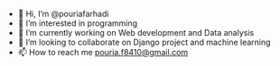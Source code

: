 - 👋 Hi, I’m @pouriafarhadi
- 👀 I’m interested in programming
- 🌱 I’m currently working on Web development and Data analysis
- 💞️ I’m looking to collaborate on Django project and machine learning
- 📫 How to reach me pouria.f8410@gmail.com

<!---
pouriafarhadi/pouriafarhadi is a ✨ special ✨ repository because its `README.md` (this file) appears on your GitHub profile.
You can click the Preview link to take a look at your changes.
--->
